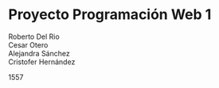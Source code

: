 # Proyecto Programación Web 1 
 
Roberto Del Rio  
Cesar Otero  
Alejandra Sánchez  
Cristofer Hernández  


1557  
